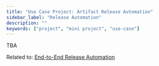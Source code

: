 ```yaml
---
title: "Use Case Project: Artifact Release Automation"
sidebar_label: "Release Automation"
description: ""
keywords: ["project", "mini project", "use-case"]
---
```


TBA

Related to: [End-to-End Release Automation](../../content/module-06/#66-continuous-delivery---end-to-end-release-automation)
